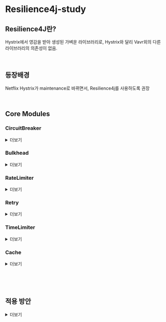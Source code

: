 # Resilience4j-study

## Resilience4J란?  
Hystrix에서 영감을 받아 생성된 가벼운 라이브러리로, Hystrix와 달리 Vavr외의 다른 라이브러리의 의존성이 없음.

<br>

## 등장배경  
Netflix Hystrix가 maintenance로 바뀌면서, Resilience4j를 사용하도록 권장

<br>

## Core Modules

### CircuitBreaker
<details>
<summary>더보기</summary>
<div markdown="1">
 
  * 3가지의 정상 상태(CLOSED, OPEN, HALF_OPEN)와 특수 상태(DISABLED, FORCED_OPEN)로 구성된 유한 상태 머신(finite state machine)로 구현 됨  
  * sliding window를 사용하여 호출 결과를 집계 및 저장
  * count-based 과 time-based, 두 종류의 sliding window가 존재 <br><br>

     <b> sliding window란? </b>  
     * count-based sliding window  
        - 마지막 N번 호출 결과를 집계  
        - N개의 원형 배열로 구현 됨  
        - size=10 이면 measurements도 항상 10  
        - N개의 요청을 저장하고 aggregation 함  
        - total aggregation은 새로운 결과가 기록되면 가장 오래된 measurement이 제거되며, 업데이트 됨  
        - 스냅샷 검색시간 O(1)  
        - 메모리 소비는 O(N) 
        
    * time-based sliding window
        - 마지막 N초 호출 결과를 집계  
        - N개의 부분 집합(버킷) 원형 배열로 구현 됨  
        - size-10 이면 partial aggregation(bucket)도 항상 10  
        - head bucket 은 현재 초의 호출 결과에 대한 aggregation 저장  
        - 나머지 bucket은 나머지 초의 호출 결과에 대한 aggregation 저장  
        - total aggregation은 새로운 결과가 기록되면 가장 오래된 bucket이 제거되며, 업데이트 됨  
        - 스냅샷 검색시간 O(1)
        - 메모리 소비는 O(N)
    <br><br>
    
     <b> Failure rate and slow call rate threshold (실패율과 느린 호출률의 임계치)</b>  
     * CircuitBreaker의 상태는 실패율 또는 느린 호출률이 임계치와 같거나 그 이상일 때, OPEN 으로 변할 것
     * 기본적으로 모든 Exception은 실패로 집계
     * 실패율에 집계할 Exception을 정의할 수 있음
     * 실패/성공으로 집계하지 않는 Exception도 정의할 수 있음
     * 최소 호출수를 정의해야 실패율과 느린 호출률이 계산 됨
     * Circuit이 OPEN되면 CallNotPermittedException 발생하며, 호출을 거부
     * DISABLED, FORCED_OPEN 싱태에서는 Circuit Breaker events 가 발생하지 않으며, Metrics이 기록되지 않음  <br><br>
     
 * Circuit Breaker는 Thread Safe 함
     * Circuit Breaker 상태는 AtomicReference에 저장 됨  
     * atomic operations을 사용하여 상태를 업데이트 함
     * Sliding Window로 부터 snapshot을 읽거나 호출을 기록하는 것은 동기화 됨   
        --> 함수 호출을 동기화 하는 것은 아님
     * 오직 하나의 thread만 상태 및 sliding window를 update 할 수 있음
     * sliding window size = 15 라 해서, 15개의 호출만 동시 실행되는 것은 아님  
     * concurrent threads 수를 제한하고자할 시, Bulkhead 사용
     
 * CircuitBreakerRegistry  
     * Thread safe와 atomicity guarantee를 제공하는 ConcurrentHashMap의 기반 in memory CircuitBreakerRegistry가 제공 됨  
     * CircuitBreaker instance를 관리함(create and retrieve)
     
 * CircuitBreakerConfig  
     * CircuitBreakerConfig builder를 사용하여 custom한 global configration을 할 수 있음
     * | property | default | description |  
       |----------|---------------|-------------------|
       | failureRateThreshold | 50 | 실패율 임계치(%) |
       | slowCallRateThreshold | 100 | 느린 호출률 (%) <br> 100보다 크면 circuit open |
       | slowCallDurationThreshold | 60000 | 느린 호출로 판단하는 초 [ms] <br> slowCallRate를 증가 시킴 |
       | permittedNumberOfCallsInHalfOpenState | 10 | HalfOpenState 상태에서 허용되는 호출 수 |
       | slidingWindowType | COUNT_BASED | sliding window type <br> COUNT_BASED or TIME_BASED |
       | slidingWindowSize | 100 | 에러율을 계산하기 위한 최소 호출 수 | 
       | waitDurationInOpenState | 60000 | OPEN 에서 HALF OPEN으로 가기 전 CircuitBreaker의 대기 시간 |
       | automaticTransitionFromOpenToHalfOpenEnabled | false | true일 경우, waitDurationInOpenState 시간 이후 자동으로 OPEN에서 HALF OPEN으로 transition 됨 |
       | recordExceptions | empty | 실패로 기록할 Exception list |
       | ignoreExceptions | empty | 실패/성공으로 기록하지 않을 Exception list <br> recordExceptions에 있는 Exception일지라도 기록하지 않음 |


</div>
</details> 

### Bulkhead
<details>
<summary>더보기</summary>
<div markdown="1">  
  
  * 동시 실행(concurrent execution) 수를 제한할 수 있는 bulkhead pattern의 2가지 구현체를 제공  
       * SemaphoreBulkhead  
          - Semaphores 기반  
          - 다양한 Threading과 I/O model에서 잘 작동함  
          - "shadow" thread pool 옵션을 제공하지 않음  
          - correct thread pool size를 보장하는 것은 client의 책임 
            
       * FixedThreadPoolBulkhead 
          - bounded queue와 fixed thread pool 사용
  
  * BulkheadRegistry
      * in memory BulkheadRegistry 와 ThreadPoolBulkheadRegistry 제공
      * ThreadPoolBulkheadRegistry은 Bulkhead instance를 관리(create and retrieve)하는데 사용할 수 있음
 
  * BulkheadConfig
      * BulkheadConfig builder를 사용하여 custom한 global configration을 할 수 있음
      * | property | default | description |  
        |----------|---------------|-------------------|
        | maxConcurrentCalls | 25 | bulkhead에 의해 허용되는 최대 병렬 실행(parallel executions)량 |
        | maxWaitDuration | 0 | bulkhead가 가득찼을 때, 진입하고자 하는 Thread를 차단해야하는 최대 시간 |
        
  * ThreadPoolBulkheadConfig
      * ThreadPoolBulkheadConfig builder를 사용하여 custom한 global configration을 할 수 있음
      * | property | default | description |  
        |----------|---------------|-------------------|
        | maxThreadPoolSize | Runtime.getRuntime().availableProcessors() | Max thread pool size |
        | coreThreadPoolSize | Runtime.getRuntime().availableProcessors() - 1 | Core thread pool size | 
        | queueCapacity | 100 | Capacity of the queue |
        | keepAliveDuration | 20 | Thread가 Core수 보다 많을 때, idle thread가 종료되기 전 새 task를 기다리는 최대 시간[ms] |
                    
</div>
</details>

### RateLimiter  
<details>  
<summary>더보기</summary>      
<div markdown="1">  
  
  * 서비스의 고가용성 및 안정성을 수립하고 확장 가능한 API를 준비하기 위한 필수 기술  
  
  * 초과 요청에 대해서 거절하거나 나중에 실행하기 위한 Queue 생성, 또는 앞의 두가지 방식을 결합하여 사용 가능  
  
  * RateLimiter의 구현체
      * AtomicRateLimiter (AtomicReference 통해 state를 관리, Default)
      * SemaphoreBasedRateLimiter <br><br>
      * limitRefreshPeriod 후에 permissions refresh 하는 스케쥴러 포함
      * AtomicRateLimiter 구현체의 경우 RateLimiter가 사용되지 않는 경우 refresh를 skip 할 수 있도록 최적화 되어 있음
  
  * AtomicRateLimiter.State는 완전히 변경할 수 없음  
      * activeCycle - 마지막 호출에서 사용된 Cycle number  
      * activePermissions - 마지막 호출 후 사용 가능한 permission 수 (Can be negative if some permissions were reserved)  
      * nanosToWait - 마지막 호출에 대한 permission을 기다리는 nanoseconds 수
      
  * SemaphoreBasedRateLimiter
      * Semaphores 사용
    
  * RateLimiterRegistry
      * in memory RateLimiterRegistry는 RateLimite instance를 관리(create and retrieve)하는데 사용할 수 있음
      
  * RateLimiterConfig 
      * RateLimiterConfig builder를 사용하여 custom한 global configration을 할 수 있음
      * | property | default | description |  
        |----------|---------------|-------------------| 
        | timeoutDuration | 5 | thread가 permission을 기다리는 대기 시간[s] |
        | limitRefreshPeriod | 500 | limit refresh 기간이 지나면 rate limiter는 permission count를 limitForPeriod 값으로 재설정[ns] |
        | limitForPeriod | 50 | 한번의 limit refresh 기간 동안 사용 가능 한 permission 수 |
        
  * Runtime 시점에 rate limiter params을 변경하기 위해, changeTimeoutDuration와 changeLimitForPeriod를 사용 가능함
      * 현재 대기하고 있는 Thread 또는 현재 period permissions에 영향을 미치지 않음
      

</div>
</details>

### Retry

<details>  
<summary>더보기</summary>      
<div markdown="1">        
 
   * RetryRegistry
      * in memory RetryRegistry는 Retry instance를 관리(create and retrieve)하는데 사용할 수 있음

   * RetryConfig
      * RetryConfig builder를 사용하여 custom한 global configration을 할 수 있음
      * | property | default | description |  
        |----------|---------------|-------------------| 
        | maxAttempts | 3 | 최대 Retry 횟수 |
        | waitDuration | 500 | Retry 사이의 fixed 대기 시간[ms] |
        | intervalFunction | numOfAttempts -> waitDuration | Retry 실패 후, 대기 interval을 수정하는 function <br> 기본적으로, wait duration은 일정하게 유지 |
        | retryOnResultPredicate | result -> false | result를 Retry 해야하는지 판단하는 predicate <br> true : 재시도 |
        | retryOnExceptionPredicate | throwable -> true | Exception을 Retry 해야하는지 판단하는 predicate <br> true : 재시도 |
        | retryExceptions | empty | 실패로 기록되고, Retry 할 Exception list | 
        | ignoreExceptions | empty | ignore하고 Retry 하지 않는 Exception list |
          
   * IntervalFunction
      * Retry 사이에 fixed 대기 시간을 사용하지 않고, 모든 Retry에 대한 대기 시간을 계산하는데 IntervalFunction을 사용
      * IntervalFunction 생성을 간단하게 할 수 있는 factory method를 제공
         ~~~ java
         IntervalFunction defaultWaitInterval = IntervalFunction.ofDefaults();

         // This interval function is used internally when you only configure waitDuration  
         IntervalFunction fixedWaitInterval = IntervalFunction.of(Duration.ofSeconds(5));

         IntervalFunction intervalWithExponentialBackoff = IntervalFunction.ofExponentialBackoff();

         IntervalFunction intervalWithCustomExponentialBackoff 
                              = IntervalFunction.ofExponentialBackoff(IntervalFunction.DEFAULT_INITIAL_INTERVAL, 2d);

         IntervalFunction randomWaitInterval = IntervalFunction.ofRandomized();

         // Overwrite the default intervalFunction with your custom one
         RetryConfig retryConfig = RetryConfig.custom()
                                              .intervalFunction(intervalWithExponentialBackoff)
                                              .build();
         ~~~

</div>
</details>

### TimeLimiter

<details>  
<summary>더보기</summary>      
<div markdown="1"> 
 
   * TimeLimiterRegistry
       * in memory TimeLimiterRegistry는 TimeLimiter instance를 관리(create and retrieve)하는데 사용할 수 있음
 
   * TimeLimiterConfig
       * TimeLimiterConfig builder를 사용하여 custom한 global configration을 할 수 있음
       * | property | default | description |  
         |----------|---------------|-------------------| 
         | timeoutDuration | 1 | timeout 기간[s] |
         | cancelRunningFuture | true | running future에 취소해야하는지 여부 |
       
   * 실행 시간을 제한하기 위해 CompletionStage 와 Future를 decorate하는 decorator function을 제공
   ~~~ java
   // Given I have a helloWorldServic.sayHelloWorld() method which takes too long
   HelloWorldService helloWorldService = mock(HelloWorldService.class);

   // Create a TimeLimiter
   TimeLimiter timeLimiter = TimeLimiter.of(Duration.ofSeconds(1));
   // The Scheduler is needed to schedule a timeout on a non-blocking CompletableFuture
   ScheduledExecutorService scheduler = Executors.newScheduledThreadPool(3);

   // The non-blocking variant with a CompletableFuture
   CompletableFuture<String> result = timeLimiter.executeCompletionStage(scheduler, 
                                                  () -> CompletableFuture.supplyAsync(helloWorldService::sayHelloWorld))
                                                 .toCompletableFuture();

   // The blocking variant which is basically future.get(timeoutDuration, MILLISECONDS)
   String result = timeLimiter.executeFutureSupplier(() -> CompletableFuture.supplyAsync(() -> helloWorldService::sayHelloWorld));
   ~~~
       
</div>
</details>

### Cache

<details>  
<summary>더보기</summary>      
<div markdown="1">  


</div>
</details>




<br><br><br>

## 적용 방안

<details>  
<summary>더보기</summary>      
<div markdown="1"> 
 
1. Annotation base
~~~yml
resilience4j.circuitbreaker:
  instances:
    backendB:
      slidingWindowSize: 10
      minimumNumberOfCalls: 10
      permittedNumberOfCallsInHalfOpenState: 3
      waitDurationInOpenState: 5s
      failureRateThreshold: 90

resilience4j.retry:
  instances:
    backendB:
      maxRetryAttempts: 2
      waitDuration: 100
      retryExceptions: org.springframework.web.client.HttpServerErrorException

resilience4j.ratelimiter:
  instances:
    backendB:
      limitForPeriod: 10
      limitRefreshPeriod: 1s
      timeoutDuration: 0
~~~

~~~java
@CircuitBreaker(name = "backendB", fallbackMethod = "fallbackB1")
@Retry(name = "backendB", fallbackMethod = "fallbackB2")
@RateLimiter(name = "backendB", fallbackMethod = "fallbackB3")
public void callMethod() {
    // write code here..
}
~~~

* 각각의 Annotation에 fallbackMethod 지정 가능
* CircuitBreaker의 fallbackMethod 오류(HttpServerErrorException) 발생 시, Retry 시도
* Throttling을 위한 RateLimeter

<br><br>

2. Code base
~~~yml
resilience4j.circuitbreaker:
  instances:
    backendB:
      slidingWindowSize: 10
      minimumNumberOfCalls: 10
      permittedNumberOfCallsInHalfOpenState: 3
      waitDurationInOpenState: 5s
      failureRateThreshold: 90

resilience4j.retry:
  instances:
    backendB:
      maxRetryAttempts: 2
      waitDuration: 100
      retryExceptions: org.springframework.web.client.HttpServerErrorException

resilience4j.ratelimiter:
  instances:
    backendB:
      limitForPeriod: 10
      limitRefreshPeriod: 1s
      timeoutDuration: 0
~~~

~~~java
private static final String BACKEND_B = "backendB";
private final CustomService customService;
private final CircuitBreaker circuitBreaker;
private final Retry retry;
private final RateLimiter rateLimiter;
private final TimeLimiter timeLimiter;
public CustomController(CustomService customService,
                         CircuitBreakerRegistry circuitBreakerRegistry,
                         RetryRegistry retryRegistry,
                         RateLimiterRegistry rateLimiterRegistry,
                         TimeLimiterRegistry timeLimiterRegistry) {
    this.customService = customService;
    this.circuitBreaker = circuitBreakerRegistry.circuitBreaker(BACKEND_B);
    this.retry = retryRegistry.retry(BACKEND_B);
    this.rateLimiter = rateLimiterRegistry.rateLimiter(BACKEND_B);
    this.timeLimiter = timeLimiterRegistry.timeLimiter(BACKEND_B);
}
@PostMapping("test")
public Mono<String> monoTest(){
    return executeWithFallback(customService.callMethod(), this::monoFallback);
}
public Mono<String> monoFallback(Throwable ex){
    return Mono.just("inside fallback");
}
private <T> Mono<T> executeWithFallback(Mono<T> publisher, Function<Throwable, Mono<T>> fallback){
    return publisher
            .transform(TimeLimiterOperator.of(timeLimiter))
            .transform(CircuitBreakerOperator.of(circuitBreaker))
            .transform(RetryOperator.of(retry))
            .transform(RateLimiterOperator.of(rateLimiter))
            .onErrorResume(TimeoutException.class, fallback)
            .onErrorResume(CallNotPermittedException.class, fallback)
            .onErrorResume(RequestNotPermitted.class, fallback);
}
~~~

<br>

* fallback 메소드 작성시, origin method와 동일한 Return type을 가져야 하며 Exception parameter를 인자로 받아야 함

<br>

#### 고민해 볼 사항

* 공통적으로 처리한다면 어떤 방식이 더 효율적인가?  
--> 

* RateLimit 적용시, 특정 Request에 대해서는 accept 할 수 있을까?  
-->

* Api 별 config를 다르게..?  
--> 

</div>
</details>
